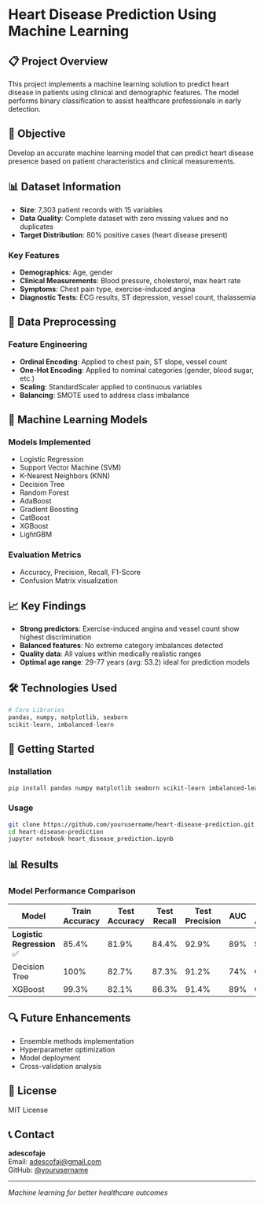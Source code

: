 # Heart Disease Prediction Using Machine Learning

## 📋 Project Overview
This project implements a machine learning solution to predict heart disease in patients using clinical and demographic features. The model performs binary classification to assist healthcare professionals in early detection.

## 🎯 Objective
Develop an accurate machine learning model that can predict heart disease presence based on patient characteristics and clinical measurements.

## 📊 Dataset Information
- **Size**: 7,303 patient records with 15 variables
- **Data Quality**: Complete dataset with zero missing values and no duplicates
- **Target Distribution**: 80% positive cases (heart disease present)

### Key Features
- **Demographics**: Age, gender
- **Clinical Measurements**: Blood pressure, cholesterol, max heart rate
- **Symptoms**: Chest pain type, exercise-induced angina
- **Diagnostic Tests**: ECG results, ST depression, vessel count, thalassemia

## 🔧 Data Preprocessing

### Feature Engineering
- **Ordinal Encoding**: Applied to chest pain, ST slope, vessel count
- **One-Hot Encoding**: Applied to nominal categories (gender, blood sugar, etc.)
- **Scaling**: StandardScaler applied to continuous variables
- **Balancing**: SMOTE used to address class imbalance

## 🤖 Machine Learning Models

### Models Implemented
- Logistic Regression
- Support Vector Machine (SVM)
- K-Nearest Neighbors (KNN)
- Decision Tree
- Random Forest
- AdaBoost
- Gradient Boosting
- CatBoost
- XGBoost
- LightGBM

### Evaluation Metrics
- Accuracy, Precision, Recall, F1-Score
- Confusion Matrix visualization

## 📈 Key Findings
- **Strong predictors**: Exercise-induced angina and vessel count show highest discrimination
- **Balanced features**: No extreme category imbalances detected
- **Quality data**: All values within medically realistic ranges
- **Optimal age range**: 29-77 years (avg: 53.2) ideal for prediction models

## 🛠️ Technologies Used
```python
# Core Libraries
pandas, numpy, matplotlib, seaborn
scikit-learn, imbalanced-learn
```

## 🚀 Getting Started

### Installation
```bash
pip install pandas numpy matplotlib seaborn scikit-learn imbalanced-learn
```

### Usage
```bash
git clone https://github.com/yourusername/heart-disease-prediction.git
cd heart-disease-prediction
jupyter notebook heart_disease_prediction.ipynb
```

## 📊 Results

### Model Performance Comparison
| Model | Train Accuracy | Test Accuracy | Test Recall | Test Precision | AUC | Clinical Assessment |
|-------|----------------|---------------|-------------|----------------|-----|-------------------|
| **Logistic Regression** ✅ | 85.4% | 81.9% | 84.4% | 92.9% | 89% | **SELECTED** |
| Decision Tree | 100% | 82.7% | 87.3% | 91.2% | 74% | Overfitted |
| XGBoost | 99.3% | 82.1% | 86.3% | 91.4% | 89% | Overfitted |

## 🔍 Future Enhancements
- Ensemble methods implementation
- Hyperparameter optimization
- Model deployment
- Cross-validation analysis

## 📄 License
MIT License

## 📞 Contact
**adescofaje**  
Email: adescofaj@gmail.com  
GitHub: [@yourusername](https://github.com/adescofaj)

---
*Machine learning for better healthcare outcomes*